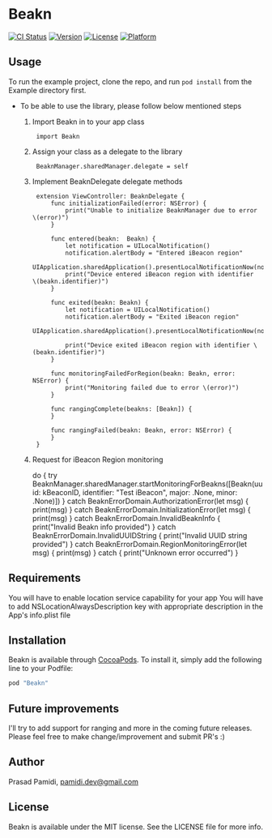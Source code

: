 # Beakn

[![CI Status](https://travis-ci.org/prasadpamidi/Beakn.svg?branch=master)](https://travis-ci.org/prasadpamidi/Beakn)
[![Version](https://img.shields.io/cocoapods/v/Beakn.svg?style=flat)](http://cocoapods.org/pods/Beakn)
[![License](https://img.shields.io/cocoapods/l/Beakn.svg?style=flat)](http://cocoapods.org/pods/Beakn)
[![Platform](https://img.shields.io/cocoapods/p/Beakn.svg?style=flat)](http://cocoapods.org/pods/Beakn)

## Usage

To run the example project, clone the repo, and run `pod install` from the Example directory first.

* To be able to use the library, please follow below mentioned steps

    1. Import Beakn in to your app class

            import Beakn

    2. Assign your class as a delegate to the library

            BeaknManager.sharedManager.delegate = self
   
    3. Implement BeaknDelegate delegate methods
        
            extension ViewController: BeaknDelegate {
                func initializationFailed(error: NSError) {
                    print("Unable to initialize BeaknManager due to error \(error)")
                }

                func entered(beakn:  Beakn) {
                    let notification = UILocalNotification()
                    notification.alertBody = "Entered iBeacon region"
                    UIApplication.sharedApplication().presentLocalNotificationNow(notification)
                    print("Device entered iBeacon region with identifier  \(beakn.identifier)")
                }

                func exited(beakn: Beakn) {
                    let notification = UILocalNotification()
                    notification.alertBody = "Exited iBeacon region"
                    UIApplication.sharedApplication().presentLocalNotificationNow(notification)

                    print("Device exited iBeacon region with identifier \(beakn.identifier)")
                }

                func monitoringFailedForRegion(beakn: Beakn, error: NSError) {
                    print("Monitoring failed due to error \(error)")
                }

                func rangingComplete(beakns: [Beakn]) {
                }

                func rangingFailed(beakn: Beakn, error: NSError) {
                }
            }

    4. Request for iBeacon Region monitoring
    
        do {
            try BeaknManager.sharedManager.startMonitoringForBeakns([Beakn(uuid: kBeaconID, identifier: "Test iBeacon", major: .None, minor: .None)])
        } catch BeaknErrorDomain.AuthorizationError(let msg) {
            print(msg)
        } catch BeaknErrorDomain.InitializationError(let msg) {
            print(msg)
        } catch BeaknErrorDomain.InvalidBeaknInfo {
            print("Invalid Beakn info provided")
        } catch BeaknErrorDomain.InvalidUUIDString {
            print("Invalid UUID string provided")
        } catch BeaknErrorDomain.RegionMonitoringError(let msg) {
            print(msg)
        } catch {
            print("Unknown error occurred")
        }

## Requirements
You will have to enable location service capability for your app
You will have to add NSLocationAlwaysDescription key with appropriate description in the App's info.plist file

## Installation

Beakn is available through [CocoaPods](http://cocoapods.org). To install
it, simply add the following line to your Podfile:

```ruby
pod "Beakn"
```

## Future improvements

I'll try to add support for ranging and more in the coming future releases. Please feel free to make change/improvement and submit PR's :)


## Author

Prasad Pamidi, pamidi.dev@gmail.com

## License

Beakn is available under the MIT license. See the LICENSE file for more info.
